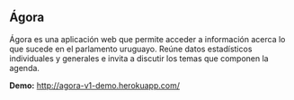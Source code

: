 Ágora
-----
Ágora es una aplicación web que permite acceder a información acerca lo que sucede en el parlamento uruguayo. Reúne datos estadísticos individuales y generales e invita a discutir los temas que componen la agenda.

**Demo:**  http://agora-v1-demo.herokuapp.com/
